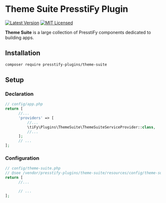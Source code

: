 # Theme Suite PresstiFy Plugin

[![Latest Version](https://img.shields.io/badge/release-2.0.11-blue?style=for-the-badge)](https://svn.tigreblanc.fr/presstify-plugins/theme-suite/tags/2.0.11)
[![MIT Licensed](https://img.shields.io/badge/license-MIT-green?style=for-the-badge)](LICENSE.md)

**Theme Suite** is a large collection of PresstiFy components dedicated to building apps.

## Installation

```bash
composer require presstify-plugins/theme-suite
```

## Setup

### Declaration

```php
// config/app.php
return [
      //...
      'providers' => [
          //...
          \tiFy\Plugins\ThemeSuite\ThemeSuiteServiceProvider::class,
          //...
      ];
      // ...
];
```

### Configuration

```php
// config/theme-suite.php
// @see /vendor/presstify-plugins/theme-suite/resources/config/theme-suite.php
return [
      //...

      // ...
];
```
